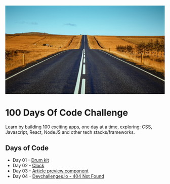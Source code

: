 ![](assets/road.jpeg)

# 100 Days Of Code Challenge

Learn by building 100 exciting apps, one day at a time, exploring: CSS, Javascript, React, NodeJS and other tech stacks/frameworks.

## Days of Code

- Day 01 - [Drum kit](https://100-days-of-code-day-01.netlify.app/)
- Day 02 - [Clock](https://100-days-of-code-day-02.netlify.app/)
- Day 03 - [Article preview component](https://100-days-of-code-day-03.netlify.app/)
- Day 04 - [Devchallenges.io - 404 Not Found](https://100-days-of-code-day-04.netlify.app/)